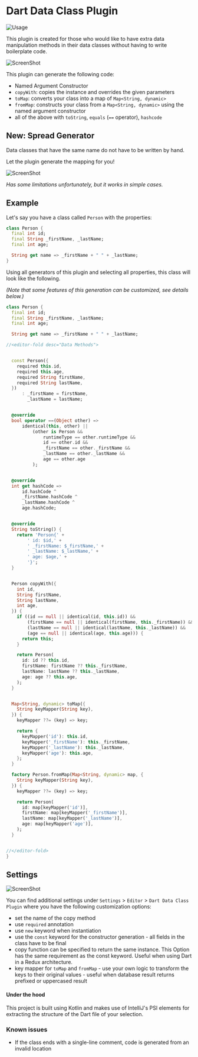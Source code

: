 # Dart Data Class Plugin

![Usage](img/dart-data-usage.gif)

This plugin is created for those who would like to have extra data manipulation methods in their data classes without having to write boilerplate code.

![ScreenShot](img/generate-menu.png)

This plugin can generate the following code:
- Named Argument Constructor
- `copyWith`: copies the instance and overrides the given parameters
- `toMap`: converts your class into a map of `Map<String, dynamic>`
- `fromMap`: constructs your class from a `Map<String, dynamic>` using the named argument constructor
- all of the above with `toString`, `equals` (`==` operator), `hashcode`

## New: Spread Generator

Data classes that have the same name do not have to be written by hand.

Let the plugin generate the mapping for you!

![ScreenShot](img/dart-spread-usage.gif)

*Has some limitations unfortunately, but it works in simple cases.*


## Example

Let's say you have a class called `Person` with the properties:

```dart
class Person {
  final int id;
  final String _firstName, _lastName;
  final int age;

  String get name => _firstName + " " + _lastName;
}
```

Using all generators of this plugin and selecting all properties, this class will look like the following. 

*(Note that some features of this generation can be customized, see details below.)*


```dart
class Person {
  final int id;
  final String _firstName, _lastName;
  final int age;

  String get name => _firstName + " " + _lastName;

//<editor-fold desc="Data Methods">


  const Person({
    required this.id,
    required this.age,
    required String firstName,
    required String lastName,
  })
      : _firstName = firstName,
        _lastName = lastName;


  @override
  bool operator ==(Object other) =>
      identical(this, other) ||
          (other is Person &&
              runtimeType == other.runtimeType &&
              id == other.id &&
              _firstName == other._firstName &&
              _lastName == other._lastName &&
              age == other.age
          );


  @override
  int get hashCode =>
      id.hashCode ^
      _firstName.hashCode ^
      _lastName.hashCode ^
      age.hashCode;


  @override
  String toString() {
    return 'Person{' +
        ' id: $id,' +
        ' _firstName: $_firstName,' +
        ' _lastName: $_lastName,' +
        ' age: $age,' +
        '}';
  }


  Person copyWith({
    int id,
    String firstName,
    String lastName,
    int age,
  }) {
    if ((id == null || identical(id, this.id)) &&
        (firstName == null || identical(firstName, this._firstName)) &&
        (lastName == null || identical(lastName, this._lastName)) &&
        (age == null || identical(age, this.age))) {
      return this;
    }

    return Person(
      id: id ?? this.id,
      firstName: firstName ?? this._firstName,
      lastName: lastName ?? this._lastName,
      age: age ?? this.age,
    );
  }


  Map<String, dynamic> toMap({
    String keyMapper(String key),
  }) {
    keyMapper ??= (key) => key;

    return {
      keyMapper('id'): this.id,
      keyMapper('_firstName'): this._firstName,
      keyMapper('_lastName'): this._lastName,
      keyMapper('age'): this.age,
    };
  }

  factory Person.fromMap(Map<String, dynamic> map, {
    String keyMapper(String key),
  }) {
    keyMapper ??= (key) => key;

    return Person(
      id: map[keyMapper('id')],
      firstName: map[keyMapper('_firstName')],
      lastName: map[keyMapper('_lastName')],
      age: map[keyMapper('age')],
    );
  }


//</editor-fold>
}
```

## Settings

![ScreenShot](img/settings-menu.png)

You can find additional settings under `Settings` > `Editor` > `Dart Data Class Plugin` where you have the following customization options:

- set the name of the copy method
- use `required` annotation
- use `new` keyword when instantiation
- use the `const` keyword for the constructor generation - all fields in the class have to be final
- copy function can be specified to return the same instance. This Option has the same requirement as the const keyword. Useful when using Dart in a Redux architecture.
- key mapper for `toMap` and `fromMap` - use your own logic to transform the keys to their original values - useful when database result returns prefixed or uppercased result


#### Under the hood

This project is built using Kotlin and makes use of IntelliJ's PSI elements for extracting the structure of the Dart file of your selection.

### Known issues

- If the class ends with a single-line comment, code is generated from an invalid location
